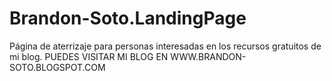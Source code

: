# Brandon-Soto.LandingPage
Página de aterrizaje para personas interesadas en los recursos gratuitos de mi blog.
PUEDES VISITAR MI BLOG EN WWW.BRANDON-SOTO.BLOGSPOT.COM
